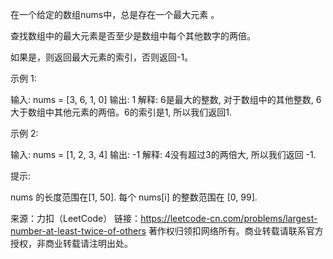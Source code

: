 在一个给定的数组nums中，总是存在一个最大元素 。

查找数组中的最大元素是否至少是数组中每个其他数字的两倍。

如果是，则返回最大元素的索引，否则返回-1。

示例 1:

输入: nums = [3, 6, 1, 0]
输出: 1
解释: 6是最大的整数, 对于数组中的其他整数,
6大于数组中其他元素的两倍。6的索引是1, 所以我们返回1.
 

示例 2:

输入: nums = [1, 2, 3, 4]
输出: -1
解释: 4没有超过3的两倍大, 所以我们返回 -1.
 

提示:

nums 的长度范围在[1, 50].
每个 nums[i] 的整数范围在 [0, 99].

来源：力扣（LeetCode）
链接：https://leetcode-cn.com/problems/largest-number-at-least-twice-of-others
著作权归领扣网络所有。商业转载请联系官方授权，非商业转载请注明出处。